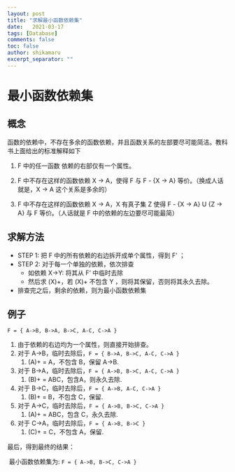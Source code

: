 ```yaml
---
layout: post
title: "求解最小函数依赖集"
date:   2021-03-17
tags: [Database]
comments: false
toc: false
author: shikamaru
excerpt_separator: ""
---
```


# 最小函数依赖集

## 概念

函数的依赖中，不存在多余的函数依赖，并且函数关系的左部要尽可能简洁。教科书上面给出的标准解释如下

1.  F 中的任一函数 依赖的右部仅有一个属性。

2.  F 中不存在这样的函数依赖 X -> A，使得 F 与 F - {X -> A} 等价。（换成人话就是，X -> A 这个关系是多余的）

3.  F 中不存在这样的函数依赖 X -> A，X 有真子集 Z 使得 F - {X -> A} U {Z -> A} 与 F 等价。（人话就是 F 中的依赖的左边要尽可能最简）

## 求解方法

* STEP 1: 把 F 中的所有依赖的右边拆开成单个属性，得到 F’ ；
* STEP 2: 对于每一个单独的依赖，依次排查
  * 如依赖 X->Y: 将其从 F‘ 中临时去除
  * 然后求 (X)+，若 (X)+ 不包含 Y ，则将其保留，否则将其永久去除。
* 排查完之后，剩余的依赖，则为最小函数依赖集

## 例子

`F = { A->B, B->A, B->C, A-C, C->A }`

1. 由于依赖的右边均为一个属性，则直接开始排查。
2. 对于 A->B，临时去除后，``F = { B->A, B->C, A-C, C->A }``
   1.  (A)+ = A，不包含 B，保留 A->B.
3. 对于 B->A，临时去除后，`F = { A->B, B->C, A-C, C->A }`
   1.  (B)+ = ABC，包含A，则永久去除.
4. 对于 B->C，临时去除后，`F = { A->B, A-C, C->A }`
   1.  (B)+ = B，不包含 C，保留.
5. 对于 A->C，临时去除后，`F = { A->B, B->C, C->A }`
   1.  (A)+ = ABC，包含 C，永久去除.
6. 对于 C->A，临时去除后，`F = { A->B, B->C }`
   1.  (C)+ = C，不包含 A，保留.

最后，得到最终的结果：

​	最小函数依赖集为: `F = { A->B, B->C, C->A }`

   